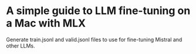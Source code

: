 # A simple guide to LLM fine-tuning on a Mac with MLX

Generate train.jsonl and valid.jsonl files to use for fine-tuning Mistral and other LLMs.
